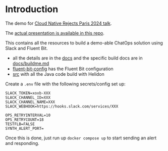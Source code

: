 # Introduction

The demo for [Cloud Native Rejects Paris 2024 talk](https://cfp.cloud-native.rejekts.io/cloud-native-rejekts-eu-paris-2024/talk/review/PP8T37LPQUSTTRWBXVCHFJSSKDM9B98J).

The [actual presentation is available in this repo](./docs/Fluent_Bit_for_ChatOps-Cloud_Native_Rejekts_EU_2024.pdf).

This contains all the resources to build a demo-able ChatOps solution using Slack and Fluent Bit.

- all the details are in the [docs](./docs/readme.md) and the specific build docs are in [docs/buildme.md](./docs/buildme.md)
- [fluent-bit-config](./fluent-bit-config/) has the Fluent Bit configuration
- [src](./src/) with all the Java code build with Helidon

Create a `.env` file with the following secrets/config set up:

```shell
SLACK_TOKEN=xoxb-XXX
SLACK_CHANNEL_ID=XXX
SLACK_CHANNEL_NAME=XXX
SLACK_WEBHOOK=https://hooks.slack.com/services/XXX

OPS_RETRYINTERVAL=10
OPS_RETRYCOUNT=18
TESTFLB=FALSE
SYNTH_ALERT_PORT=
```

Once this is done, just run up `docker compose up` to start sending an alert and responding.
